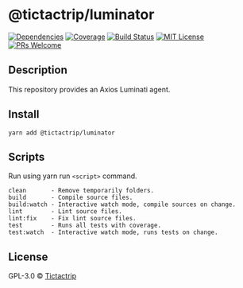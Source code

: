 # @tictactrip/luminator

[![Dependencies][prod-dependencies-badge]][prod-dependencies]
[![Coverage][coverage-badge]][coverage]
[![Build Status][travis-badge]][travis-ci]
[![MIT License][license-badge]][LICENSE]
[![PRs Welcome][prs-badge]][prs]

## Description

This repository provides an Axios Luminati agent.

## Install

```
yarn add @tictactrip/luminator
```

## Scripts

Run using yarn run `<script>` command.

    clean       - Remove temporarily folders.
    build       - Compile source files.
    build:watch - Interactive watch mode, compile sources on change.
    lint        - Lint source files.
    lint:fix    - Fix lint source files.
    test        - Runs all tests with coverage.
    test:watch  - Interactive watch mode, runs tests on change.

## License

GPL-3.0 © [Tictactrip](https://www.tictactrip.eu)

[prod-dependencies-badge]: https://david-dm.org/tictactrip/luminator/status.svg
[prod-dependencies]: https://david-dm.org/tictactrip/luminator
[coverage-badge]: https://codecov.io/gh/tictactrip/luminator/branch/master/graph/badge.svg
[coverage]: https://codecov.io/gh/tictactrip/luminator
[travis-badge]: https://travis-ci.org/tictactrip/luminator.svg?branch=master
[travis-ci]: https://travis-ci.org/tictactrip/luminator
[license-badge]: https://img.shields.io/badge/license-GPL3-blue.svg?style=flat-square
[license]: https://github.com/tictactrip/luminator/blob/master/LICENSE
[prs-badge]: https://img.shields.io/badge/PRs-welcome-brightgreen.svg?style=flat-square
[prs]: http://makeapullrequest.com